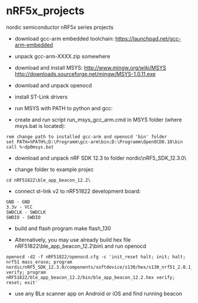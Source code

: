# nRF5x_projects
nordic semiconductor nRF5x series projects

* download gcc-arm embedded toolchain: https://launchpad.net/gcc-arm-embedded
* unpack gcc-arm-XXXX.zip somewhere
* download and install MSYS: http://www.mingw.org/wiki/MSYS http://downloads.sourceforge.net/mingw/MSYS-1.0.11.exe
* download and unpack openocd
* install ST-Link drivers

* run MSYS with PATH to python and gcc:
* create and run script run_msys_gcc_arm.cmd in MSYS folder (where msys.bat is located):

```
rem change path to installed gcc-arm and openocd 'bin' folder
set PATH=%PATH%;D:\Programm\gcc-arm\bin;D:\Programm\OpenOCD0.10\bin
call %~dp0msys.bat
```

* download and unpack nRF SDK 12.3 to folder nordic\nRF5_SDK_12.3.0\

* change folder to example projec

```
cd nRF51822\ble_app_beacon_12.2\
```

* connect st-link v2 to nRF51822 development board:
```
GND - GND
3.3v - VCC
SWDCLK - SWDCLK
SWDIO - SWDIO
```

* build and flash program
make flash_130

* Alternatively, you may use already build hex file nRF51822\ble_app_beacon_12.2\bin\ and run openocd 

```
openocd -d2 -f nRF51822/openocd.cfg -c 'init_reset halt; init; halt; nrf51 mass_erase; program nordic/nRF5_SDK_12.3.0/components/softdevice/s130/hex/s130_nrf51_2.0.1_softdevice.hex verify; program nRF51822/ble_app_beacon_12.2/bin/ble_app_beacon_12.2.hex verify; reset; exit'
```

* use any BLe scanner app on Android or iOS and find running beacon



